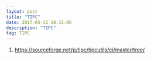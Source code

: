 ```yaml
---
layout: post
title: "TIPC"
date: 2017-05-12 18:15:06 
description: "TIPC"
tag: TIPC
---
```


1. https://sourceforge.net/p/tipc/tipcutils/ci/master/tree/
